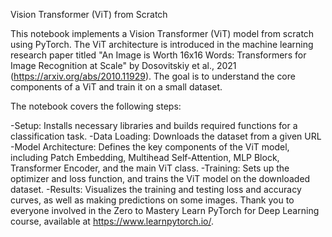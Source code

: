 Vision Transformer (ViT) from Scratch

This notebook implements a Vision Transformer (ViT) model from scratch using PyTorch. The ViT architecture is introduced in the machine learning research paper titled "An Image is Worth 16x16 Words: Transformers for Image Recognition at Scale" by Dosovitskiy et al., 2021 (https://arxiv.org/abs/2010.11929). The goal is to understand the core components of a ViT and train it on a small dataset.

The notebook covers the following steps:

-Setup: Installs necessary libraries and builds required functions for a classification task.
-Data Loading: Downloads the dataset from a given URL
-Model Architecture: Defines the key components of the ViT model, including Patch Embedding, Multihead Self-Attention, MLP Block, Transformer Encoder, and the main ViT class.
-Training: Sets up the optimizer and loss function, and trains the ViT model on the downloaded dataset.
-Results: Visualizes the training and testing loss and accuracy curves, as well as making predictions on some images.
Thank you to everyone involved in the Zero to Mastery Learn PyTorch for Deep Learning course, available at https://www.learnpytorch.io/.
